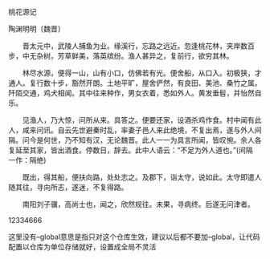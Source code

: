桃花源记

陶渊明明〔魏晋〕

　　晋太元中，武陵人捕鱼为业。缘溪行，忘路之远近。忽逢桃花林，夹岸数百步，中无杂树，芳草鲜美，落英缤纷。渔人甚异之，复前行，欲穷其林。

　　林尽水源，便得一山，山有小口，仿佛若有光。便舍船，从口入。初极狭，才通人。复行数十步，豁然开朗。土地平旷，屋舍俨然，有良田、美池、桑竹之属。阡陌交通，鸡犬相闻。其中往来种作，男女衣着，悉如外人。黄发垂髫，并怡然自乐。

　　见渔人，乃大惊，问所从来。具答之。便要还家，设酒杀鸡作食。村中闻有此人，咸来问讯。自云先世避秦时乱，率妻子邑人来此绝境，不复出焉，遂与外人间隔。问今是何世，乃不知有汉，无论魏晋。此人一一为具言所闻，皆叹惋。余人各复延至其家，皆出酒食。停数日，辞去。此中人语云：“不足为外人道也。”(间隔 一作：隔绝)

　　既出，得其船，便扶向路，处处志之。及郡下，诣太守，说如此。太守即遣人随其往，寻向所志，遂迷，不复得路。

　　南阳刘子骥，高尚士也，闻之，欣然规往。未果，寻病终。后遂无问津者。


12334666

这里没有–global意思是指只对这个仓库生效，建议以后都不要加–global，让代码配置以仓库为单位存储就好，设置成全局不灵活

